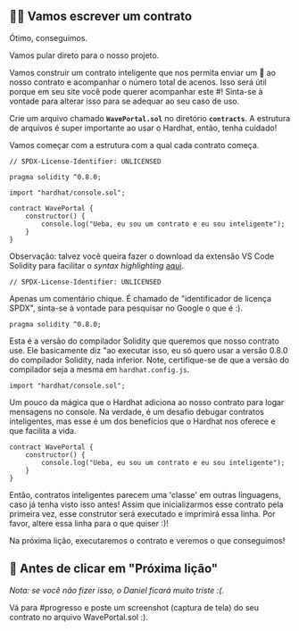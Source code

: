 👩‍💻 Vamos escrever um contrato
----------------------------

Ótimo, conseguimos.

Vamos pular direto para o nosso projeto.

Vamos construir um contrato inteligente que nos permita enviar um 👋 ao nosso contrato e acompanhar o número total de acenos. Isso será útil porque em seu site você pode querer acompanhar este #! Sinta-se à vontade para alterar isso para se adequar ao seu caso de uso.

Crie um arquivo chamado **`WavePortal.sol`** no diretório **`contracts`**. A estrutura de arquivos é super importante ao usar o Hardhat, então, tenha cuidado!

Vamos começar com a estrutura com a qual cada contrato começa.

```solidity
// SPDX-License-Identifier: UNLICENSED

pragma solidity ^0.8.0;

import "hardhat/console.sol";

contract WavePortal {
    constructor() {
        console.log("Ueba, eu sou um contrato e eu sou inteligente");
    }
}
```

Observação: talvez você queira fazer o download da extensão VS Code Solidity para facilitar o _syntax highlighting_ [aqui](https://marketplace.visualstudio.com/items?itemName=JuanBlanco.solidity).

```solidity
// SPDX-License-Identifier: UNLICENSED
```

Apenas um comentário chique. É chamado de "identificador de licença SPDX", sinta-se à vontade para pesquisar no Google o que é :).

```solidity
pragma solidity ^0.8.0;
```

Esta é a versão do compilador Solidity que queremos que nosso contrato use. Ele basicamente diz "ao executar isso, eu só quero usar a versão 0.8.0 do compilador Solidity, nada inferior. Note, certifique-se de que a versão do compilador seja a mesma em `hardhat.config.js`.

```solidity
import "hardhat/console.sol";
```

Um pouco da mágica que o Hardhat adiciona ao nosso contrato para logar mensagens no console. Na verdade, é um desafio debugar contratos inteligentes, mas esse é um dos benefícios que o Hardhat nos oferece e que facilita a vida.

```solidity
contract WavePortal {
    constructor() {
        console.log("Ueba, eu sou um contrato e eu sou inteligente");
    }
}
```

Então, contratos inteligentes parecem uma 'classe' em outras linguagens, caso já tenha visto isso antes! Assim que inicializarmos esse contrato pela primeira vez, esse construtor será executado e imprimirá essa linha. Por favor, altere essa linha para o que quiser :)!

Na próxima lição, executaremos o contrato e veremos o que conseguimos!

🚨 Antes de clicar em "Próxima lição"
--------------------------------------------

*Nota: se você não fizer isso, o Daniel ficará muito triste :(.*

Vá para #progresso e poste um screenshot (captura de tela) do seu contrato no arquivo WavePortal.sol :).